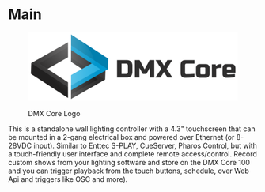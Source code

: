 # Main

<figure><img src=".gitbook/assets/Logo Horizontal Transparent.png" alt=""><figcaption><p>DMX Core Logo</p></figcaption></figure>

This is a standalone wall lighting controller with a 4.3" touchscreen that can be mounted in a 2-gang electrical box and powered over Ethernet (or 8-28VDC input). Similar to Enttec S-PLAY, CueServer, Pharos Control, but with a touch-friendly user interface and complete remote access/control. Record custom shows from your lighting software and store on the DMX Core 100 and you can trigger playback from the touch buttons, schedule, over Web Api and triggers like OSC and more).
